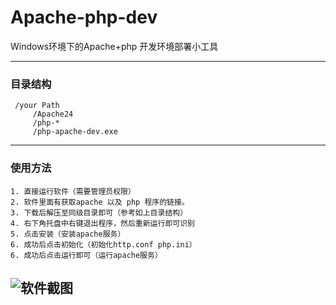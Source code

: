 Apache-php-dev 
===========================
Windows环境下的Apache+php 开发环境部署小工具
***
### 目录结构
```
 /your Path
     /Apache24
     /php-*
     /php-apache-dev.exe
```
***
### 使用方法
```
1. 直接运行软件（需要管理员权限）
2. 软件里面有获取apache 以及 php 程序的链接。
3. 下载后解压至同级目录即可（参考如上目录结构）
4. 右下角托盘中右键退出程序，然后重新运行即可识别
5. 点击安装（安装apache服务）
6. 成功后点击初始化（初始化http.conf php.ini）
6. 成功后点击运行即可（运行apache服务）
```
![][screen]
--------------------------------
[screen]:/screenshot.png "软件截图"
